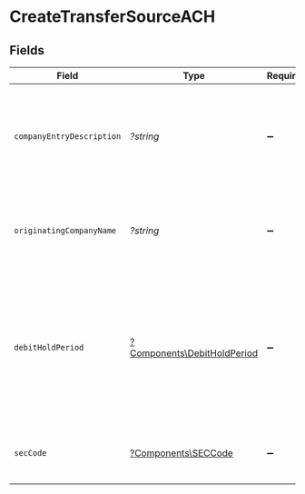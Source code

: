 # CreateTransferSourceACH


## Fields

| Field                                                                                                                                       | Type                                                                                                                                        | Required                                                                                                                                    | Description                                                                                                                                 | Example                                                                                                                                     |
| ------------------------------------------------------------------------------------------------------------------------------------------- | ------------------------------------------------------------------------------------------------------------------------------------------- | ------------------------------------------------------------------------------------------------------------------------------------------- | ------------------------------------------------------------------------------------------------------------------------------------------- | ------------------------------------------------------------------------------------------------------------------------------------------- |
| `companyEntryDescription`                                                                                                                   | *?string*                                                                                                                                   | :heavy_minus_sign:                                                                                                                          | An optional override of the default NACHA company entry description for a transfer.                                                         | Gym dues                                                                                                                                    |
| `originatingCompanyName`                                                                                                                    | *?string*                                                                                                                                   | :heavy_minus_sign:                                                                                                                          | An optional override of the default NACHA company name for a transfer.                                                                      | Whole Body Fit                                                                                                                              |
| `debitHoldPeriod`                                                                                                                           | [?Components\DebitHoldPeriod](../../Models/Components/DebitHoldPeriod.md)                                                                   | :heavy_minus_sign:                                                                                                                          | An optional override of your default ACH hold period in banking days. The hold period must be longer than or equal to your default setting. | 2-days                                                                                                                                      |
| `secCode`                                                                                                                                   | [?Components\SECCode](../../Models/Components/SECCode.md)                                                                                   | :heavy_minus_sign:                                                                                                                          | Code used to identify the ACH authorization method.                                                                                         |                                                                                                                                             |
